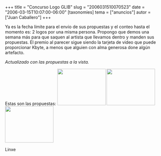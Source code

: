 +++
title = "Concurso Logo GLIB"
slug = "2006031510070523"
date = "2006-03-15T10:07:00-06:00"
[taxonomies]
tema = ["anuncios"]
autor = ["Juan Caballero"]
+++

Ya es la fecha límite para el envio de sus propuestas y el conteo hasta
el momento es: 2 logos por una misma persona. Propongo que demos una
semana más para que saquen al artista que llevamos dentro y manden sus
propuestas. El premio al parecer sigue siendo la tarjeta de video que
puede proporcionar Kbyte, a menos que alguien con alma generosa done
algún artefacto.

*Actualizado con las propuestas a la vista.*

<!-- more -->
Estas son las propuestas:
[<img src="http://glib.org.mx/images/articles/2006031510070523_1.jpg"
width="160" height="120" />](http://glib.org.mx/images/articles/2006031510070523_1_original.jpg "Ver imagen sin proporción")
[<img src="http://glib.org.mx/images/articles/2006031510070523_2.jpg"
width="160" height="120" />](http://glib.org.mx/images/articles/2006031510070523_2_original.jpg "Ver imagen sin proporción")
[<img src="http://glib.org.mx/images/articles/2006031510070523_3.jpg"
width="160" height="120" />](http://glib.org.mx/images/articles/2006031510070523_3_original.jpg "Ver imagen sin proporción")

Linxe
